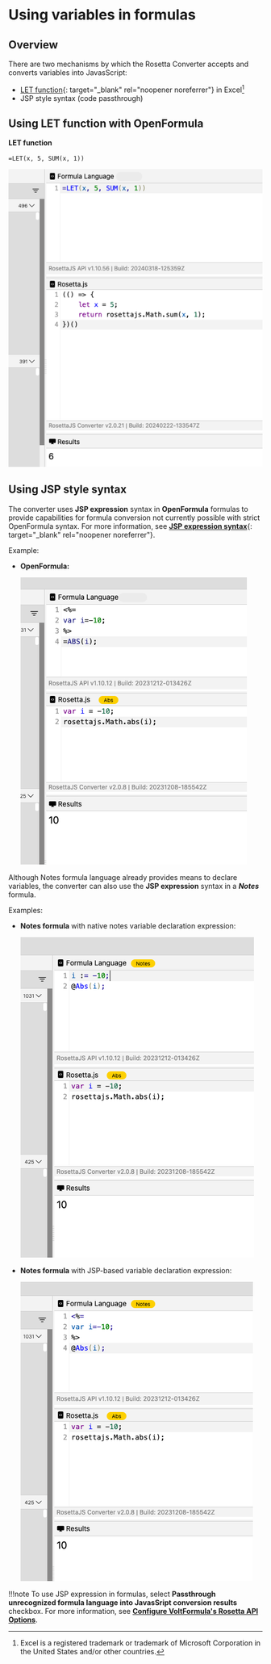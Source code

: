 # Using variables in formulas

## Overview

There are two mechanisms by which the Rosetta Converter accepts and converts variables into JavasScript:

- [LET function](https://support.microsoft.com/en-us/office/let-function-34842dd8-b92b-4d3f-b325-b8b8f9908999){: target="_blank" rel="noopener noreferrer"} in Excel[^1]
- JSP style syntax (code passthrough)

[^1]: Excel is a registered trademark or trademark of Microsoft Corporation in the United States and/or other countries.

## Using LET function with OpenFormula

**LET function**

```
=LET(x, 5, SUM(x, 1))
```
![LET function example](../assets/images/vflet.png)

## Using JSP style syntax

The converter uses **JSP expression** syntax in **OpenFormula** formulas to provide capabilities for formula conversion not currently possible with strict OpenFormula syntax. For more information, see [**JSP expression syntax**](https://docs.oracle.com/javaee/5/tutorial/doc/bnaov.html){: target="_blank" rel="noopener noreferrer"}.

Example:

- **OpenFormula:**

    ![OpenFormula example](../assets/images/vfjsp.png)

Although Notes formula language already provides means to declare variables, the converter can also use the **JSP expression** syntax in a ***Notes*** formula.

Examples:

- **Notes formula** with native notes variable declaration expression:
    
    ![Notes formula example](../assets/images/vfnotesnative.png)


- **Notes formula** with JSP-based variable declaration expression:

    ![Notes formula example](../assets/images/vfnotesjsp.png)

    
!!!note
    To use JSP expression in formulas, select **Passthrough unrecognized formula language into JavasSript conversion results** checkbox. For more information, see [**Configure VoltFormula's Rosetta API Options**](../howto/configrosetta.md).
